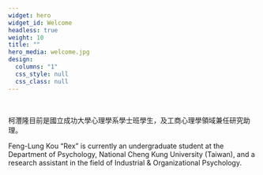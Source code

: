 ```yaml
---
widget: hero
widget_id: Welcome
headless: true
weight: 10
title: ""
hero_media: welcome.jpg
design:
  columns: "1"
  css_style: null
  css_class: null
---
```

<br>

柯灃隆目前是國立成功大學心理學系學士班學生，及工商心理學領域兼任研究助理。  

Feng-Lung Kou “Rex” is currently an undergraduate student at the Department of Psychology, National Cheng Kung University (Taiwan), and a research assistant in the field of Industrial & Organizational Psychology.